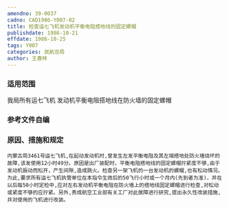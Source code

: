 ```yaml
---
amendno: 39-0037
cadno: CAD1986-Y007-02
title: 检查运七飞机发动机平衡电阻搭地线的固定螺帽
publishdate: 1986-10-21
effdate: 1986-10-25
tags: Y007
categories: 民航总局
author: 王春林
---
```


### 适用范围 
我局所有运七飞机
发动机平衡电阻搭地线在防火墙的固定螺帽

<!--more-->
### 参考文件自编

### 原因、措施和规定 
    内蒙古局3461号运七飞机,在起动发动机时,曾发生左发平衡电阻及其左端搭地处防火墙烧坏的故障,该发使用12小时49分。原因是出厂装配时，平衡电阻搭地线的固定螺帽拧紧度不够,由于发动机振动而松开，产生间隙,造成跳火。检查另一架飞机的一台发动机的螺帽,也有松动情况。 
    为此,要求所有运七飞机执管单位在本指令生效后的50飞行小时或一个月内(先到者为准)，并在以后每50小时定检中,应对左右发动机平衡电阻在防火墙上的搭地线固定螺帽进行检查,对松动或紧度不够的应拧紧。另外,责成航空工业部有关工厂对此故障进行研究,提出永久性改装措施,并对使用的飞机进行改装。
